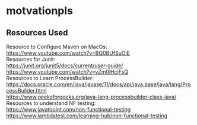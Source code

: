 # motvationpls

## Resources Used
Resource to Configure Maven on MacOs:      
https://www.youtube.com/watch?v=BQ0BUfSuOiE    
Resources for Junit:  
https://junit.org/junit5/docs/current/user-guide/  
https://www.youtube.com/watch?v=vZm0lHciFsQ  
Resources to Learn ProcessBuilder:  
https://docs.oracle.com/en/java/javase/11/docs/api/java.base/java/lang/ProcessBuilder.html  
https://www.geeksforgeeks.org/java-lang-processbuilder-class-java/  
Resources to understand NF testing:  
https://www.javatpoint.com/non-functional-testing  
https://www.lambdatest.com/learning-hub/non-functional-testing  
